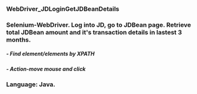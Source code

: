 ### WebDriver_JDLoginGetJDBeanDetails
### Selenium-WebDriver. Log into JD, go to JDBean page. Retrieve total JDBean amount and it's transaction details in lastest 3 months.
##### - Find element/elements by XPATH
##### - Action-move mouse and click
### Language: Java.
